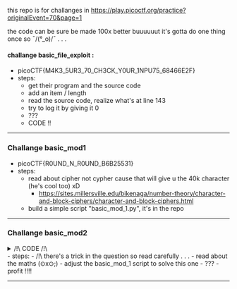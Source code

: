 this repo is for challanges in https://play.picoctf.org/practice?originalEvent=70&page=1

the code can be sure be made 100x better buuuuuut it's gotta do one thing once so ¯\/(°_o)/¯ . . .

#### challange basic_file_exploit : 
- picoCTF{M4K3_5UR3_70_CH3CK_Y0UR_1NPU75_68466E2F}
- steps:
    -  get their program and the source code
    - add an item / length
    - read the source code, realize what's at line 143
    - try to log it by giving it 0
    - ???
    - CODE !!

---

### Challange basic_mod1
- picoCTF{R0UND_N_R0UND_B6B25531}
- steps:
    - read about cipher not cypher cause that will give u the 40k character (he's cool too) xD
        - https://sites.millersville.edu/bikenaga/number-theory/character-and-block-ciphers/character-and-block-ciphers.html
    - build a simple script "basic_mod_1.py", it's in the repo

---

### Challange basic_mod2
<details>
<summary>/!\ CODE /!\ </summary>
    ``` 
        picoCTF{1NV3R53LY_H4RD_8A05D939}
    ``` 
</details>
- steps:
    - /!\ there's a trick in the question so read carefully . . . 
    - read about the maths (⊙x⊙;)
    - adjust the basic_mod_1 script to solve this one
    - ???
    - profit !!!! 

--- 